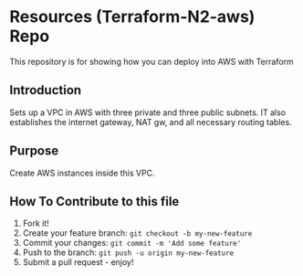 # Resources (Terraform-N2-aws) Repo

This repository is for showing how you can deploy into AWS with Terraform

## Introduction

Sets up a VPC in AWS with three private and three public subnets. IT also
establishes the internet gateway, NAT gw, and all necessary routing tables.

## Purpose

Create AWS instances inside this VPC.

## How To Contribute to this file

1. Fork it!
2. Create your feature branch: `git checkout -b my-new-feature`
3. Commit your changes: `git commit -m 'Add some feature'`
4. Push to the branch: `git push -u origin my-new-feature`
5. Submit a pull request - enjoy!
